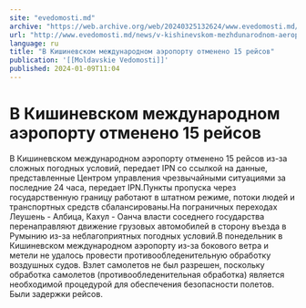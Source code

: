 ```yaml
---
site: "evedomosti.md"
archive: "https://web.archive.org/web/20240325132624/www.evedomosti.md/news/v-kishinevskom-mezhdunarodnom-aeroportu-otmeneno-15-rejsov"
url: "http://www.evedomosti.md/news/v-kishinevskom-mezhdunarodnom-aeroportu-otmeneno-15-rejsov"
language: ru
title: "В Кишиневском международном аэропорту отменено 15 рейсов"
publication: '[[Moldavskie Vedomosti]]'
published: 2024-01-09T11:04
---
```


# В Кишиневском международном аэропорту отменено 15 рейсов

В Кишиневском международном аэропорту отменено 15 рейсов из-за сложных погодных условий, передает IPN со ссылкой на данные, представленные Центром управления чрезвычайными ситуациями за последние 24 часа, передает IPN.Пункты пропуска через государственную границу работают в штатном режиме, потоки людей и транспортных средств сбалансированы.На пограничных переходах Леушень - Албица, Кахул - Оанча власти соседнего государства перенаправляют движение грузовых автомобилей в сторону въезда в Румынию из-за неблагоприятных погодных условий.В понедельник в Кишиневском международном аэропорту из-за бокового ветра и метели не удалось провести противообледенительную обработку воздушных судов. Взлет самолетов не был разрешен, поскольку обработка самолетов (противообледенительная обработка) является необходимой процедурой для обеспечения безопасности полетов. Были задержки рейсов.